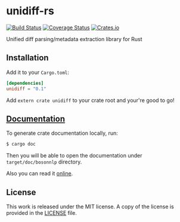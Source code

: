 # unidiff-rs

[![Build Status](https://travis-ci.org/messense/unidiff-rs.svg?branch=master)](https://travis-ci.org/messense/unidiff-rs)
[![Coverage Status](https://coveralls.io/repos/messense/unidiff-rs/badge.svg)](https://coveralls.io/r/messense/unidiff-rs)
[![Crates.io](https://img.shields.io/crates/v/unidiff.svg)](https://crates.io/crates/unidiff)

Unified diff parsing/metadata extraction library for Rust

## Installation

Add it to your ``Cargo.toml``:

```toml
[dependencies]
unidiff = "0.1"
```

Add ``extern crate unidiff`` to your crate root and your're good to go!

## [Documentation](http://messense.github.io/unidiff-rs/unidiff/index.html)

To generate crate documentation locally, run:

```bash
$ cargo doc
```

Then you will be able to open the documentation under ``target/doc/bosonnlp`` directory.

Also you can read it [online](http://messense.github.io/unidiff-rs/unidiff/index.html).

## License

This work is released under the MIT license. A copy of the license is provided in the [LICENSE](./LICENSE) file.

